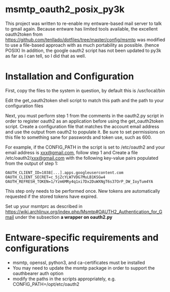 # msmtp_oauth2_posix_py3k
This project was written to re-enable my entware-based mail server to talk to gmail again. Because entware has limited tools available, the excellent oauth2token from https://github.com/tenllado/dotfiles/tree/master/config/msmtp was modified to use a file-based approach with as much portability as possible. (hence POSIX)
In addition, the google oauth2 script has not been updated to py3k as far as I can tell, so I did that as well.

# Installation and Configuration
First, copy the files to the system in question, by default this is /usr/local/bin

Edit the get_oauth2token shell script to match this path and the path to your configuration files

Next, you must perform step 1 from the comments in the oauth2.py script in order to register oauth2 as an application before using the get_oauth2token script. 
Create a configuration file that matches the account email address and use the output from oauth2 to populate it. Be sure to set permissions on this file to something sane for passwords and token use, such as 600. 

For example, if the CONFIG_PATH in the script is set to /etc/oauth2 and your email address is xxx@gmail.com, follow step 1 and
Create a file /etc/oauth2/xxx@gmail.com with the following key-value pairs populated from the output of step 1:
~~~~
OAUTH_CLIENT_ID=1038[...].apps.googleusercontent.com
OAUTH_CLIENT_SECRET=c_5jZcYLW7VDG7MuLB1KSGw4
OAUTH_REFRESH_TOKEN=1/Yzm6MRy4q1xi7Dx2DuWXNgT6s37OrP_DW_IoyTum4YA
~~~~
This step only needs to be performed once. New tokens are automatically requested if the stored tokens have expired.

Set up your msmtprc as described in https://wiki.archlinux.org/index.php/Msmtp#OAUTH2_Authentication_for_Gmail under the subsection __a wrapper on oauth2.py__

# Entware-specific requirements and configurations
- msmtp, openssl, python3, and ca-certificates must be installed
- You may need to update the msmtp package in order to support the oauthbearer auth option
- modify the paths in the scripts appropriately, e.g. CONFIG_PATH=/opt/etc/oauth2
